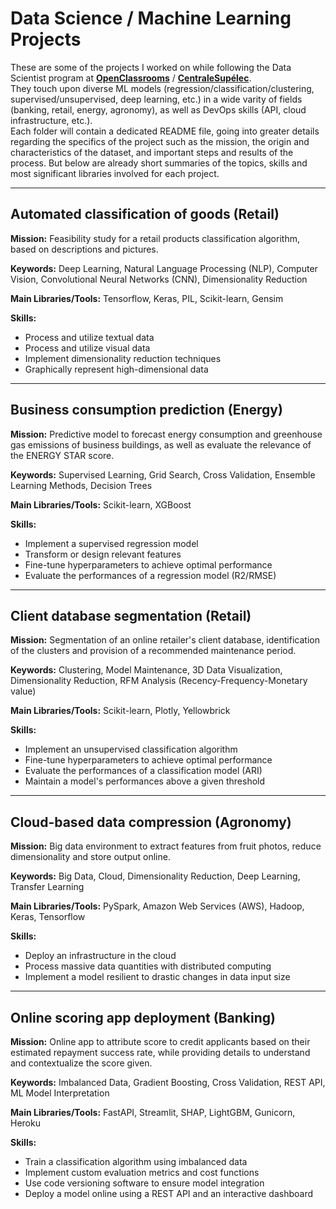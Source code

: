 # Data Science / Machine Learning Projects

These are some of the projects I worked on while following the Data Scientist program at [**OpenClassrooms**](https://openclassrooms.com/en/paths/164-data-scientist) / [**CentraleSupélec**](https://www.centralesupelec.fr/en).  
They touch upon diverse ML models (regression/classification/clustering, supervised/unsupervised, deep learning, etc.) in a wide varity of fields (banking, retail, energy, agronomy), as well as DevOps skills (API, cloud infrastructure, etc.).  
Each folder will contain a dedicated README file, going into greater details regarding the specifics of the project such as the mission, the origin and characteristics of the dataset, and important steps and results of the process. But below are already short summaries of the topics, skills and most significant libraries involved for each project.

---

## Automated classification of goods (Retail)

**Mission:** Feasibility study for a retail products classification algorithm, based on descriptions and pictures.

**Keywords:** Deep Learning, Natural Language Processing (NLP), Computer Vision, Convolutional Neural Networks (CNN), Dimensionality Reduction

**Main Libraries/Tools:** Tensorflow, Keras, PIL, Scikit-learn, Gensim

**Skills:**
- Process and utilize textual data
- Process and utilize visual data
- Implement dimensionality reduction techniques
- Graphically represent high-dimensional data

---

## Business consumption prediction (Energy)

**Mission:** Predictive model to forecast energy consumption and greenhouse gas emissions of business buildings, as well as evaluate the relevance of the ENERGY STAR score.

**Keywords:** Supervised Learning, Grid Search, Cross Validation, Ensemble Learning Methods, Decision Trees

**Main Libraries/Tools:** Scikit-learn, XGBoost

**Skills:**
- Implement a supervised regression model
- Transform or design relevant features
- Fine-tune hyperparameters to achieve optimal performance
- Evaluate the performances of a regression model (R2/RMSE)

---

## Client database segmentation (Retail)

**Mission:** Segmentation of an online retailer's client database, identification of the clusters and provision of a recommended maintenance period.

**Keywords:** Clustering, Model Maintenance, 3D Data Visualization, Dimensionality Reduction, RFM Analysis (Recency-Frequency-Monetary value)

**Main Libraries/Tools:** Scikit-learn, Plotly, Yellowbrick

**Skills:**
- Implement an unsupervised classification algorithm
- Fine-tune hyperparameters to achieve optimal performance
- Evaluate the performances of a classification model (ARI)
- Maintain a model's performances above a given threshold

---

## Cloud-based data compression (Agronomy)

**Mission:** Big data environment to extract features from fruit photos, reduce dimensionality and store output online.

**Keywords:** Big Data, Cloud, Dimensionality Reduction, Deep Learning, Transfer Learning

**Main Libraries/Tools:** PySpark, Amazon Web Services (AWS), Hadoop, Keras, Tensorflow

**Skills:**
- Deploy an infrastructure in the cloud
- Process massive data quantities with distributed computing
- Implement a model resilient to drastic changes in data input size

---

## Online scoring app deployment (Banking)

**Mission:** Online app to attribute score to credit applicants based on their estimated repayment success rate, while providing details to understand and contextualize the score given.

**Keywords:** Imbalanced Data, Gradient Boosting, Cross Validation, REST API, ML Model Interpretation

**Main Libraries/Tools:** FastAPI, Streamlit, SHAP, LightGBM, Gunicorn, Heroku

**Skills:**
- Train a classification algorithm using imbalanced data
- Implement custom evaluation metrics and cost functions
- Use code versioning software to ensure model integration
- Deploy a model online using a REST API and an interactive dashboard